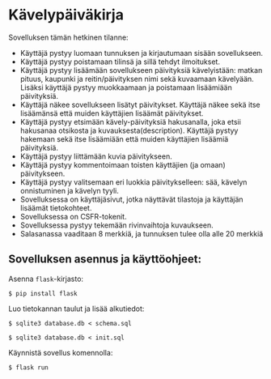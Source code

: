# Kävelypäiväkirja

Sovelluksen tämän hetkinen tilanne:
- Käyttäjä pystyy luomaan tunnuksen ja kirjautumaan sisään sovellukseen.
- Käyttäjä pystyy poistamaan tilinsä ja sillä tehdyt ilmoitukset.
- Käyttäjä pystyy lisäämään sovellukseen päivityksiä kävelyistään: matkan pituus, kaupunki ja reitin/päivityksen nimi sekä kuvaamaan kävelyään. Lisäksi käyttäjä pystyy muokkaamaan ja poistamaan lisäämiään päivityksiä.
- Käyttäjä näkee sovellukseen lisätyt päivitykset. Käyttäjä näkee sekä itse lisäämänsä että muiden käyttäjien lisäämät päivitykset.
- Käyttäjä pystyy etsimään kävely-päivityksiä hakusanalla, joka etsii hakusanaa otsikosta ja kuvauksesta(description). Käyttäjä pystyy hakemaan sekä itse lisäämiään että muiden käyttäjien lisäämiä päivityksiä.
- Käyttäjä pystyy liittämään kuvia päivitykseen.
- Käyttäjä pystyy kommentoimaan toisten käyttäjien (ja omaan) päivitykseen.
- Käyttäjä pystyy valitsemaan eri luokkia päivitykselleen: sää, kävelyn onnistuminen ja kävelyn tyyli.
- Sovelluksessa on käyttäjäsivut, jotka näyttävät tilastoja ja käyttäjän lisäämät tietokohteet.
- Sovelluksessa on CSFR-tokenit.
- Sovelluksessa pystyy tekemään rivinvaihtoja kuvaukseen.
- Salasanassa vaaditaan 8 merkkiä, ja tunnuksen tulee olla alle 20 merkkiä
  
 ## Sovelluksen asennus ja käyttöohjeet:
 
Asenna `flask`-kirjasto:

```
$ pip install flask
```

Luo tietokannan taulut ja lisää alkutiedot:

```
$ sqlite3 database.db < schema.sql
```
```
$ sqlite3 database.db < init.sql
```
Käynnistä sovellus komennolla:
```
$ flask run
```
